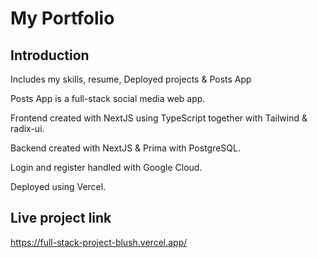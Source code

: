 # My Portfolio
## Introduction
Includes my skills, resume, Deployed projects & Posts App

Posts App is a full-stack social media web app.

Frontend created with NextJS using TypeScript together with Tailwind & radix-ui.

Backend created with NextJS & Prima with PostgreSQL.

Login and register handled with Google Cloud.

Deployed using Vercel.


## Live project link
https://full-stack-project-blush.vercel.app/